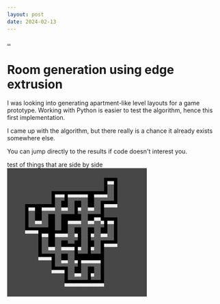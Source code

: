 ```yaml
---
layout: post
date: 2024-02-13
---
```


[..](../index.html)

# Room generation using edge extrusion

I was looking into generating apartment-like level layouts for a game prototype. Working with Python is easier to test the algorithm, hence this first implementation.

I came up with the algorithm, but there really is a chance it already exists somewhere else.

You can jump directly to the results if code doesn't interest you.


<div class="postbox" markdown="1">
    test of things that are side by side

   <img src="../assets/img/dungen/u4.PNG" height=300px>
</div>
